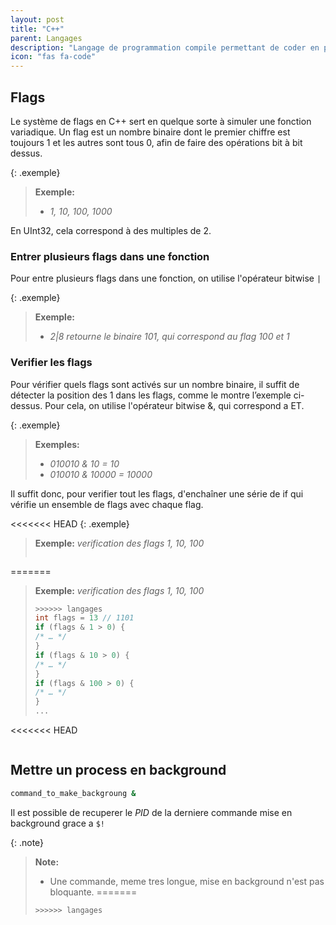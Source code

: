 ```yaml
---
layout: post
title: "C++"
parent: Langages
description: "Langage de programmation compile permettant de coder en procedural ou oriente objet"
icon: "fas fa-code"
---
```


## Flags

Le système de flags en C++ sert en quelque sorte à simuler une fonction variadique. Un flag est un nombre binaire dont le premier chiffre est toujours 1 et les autres sont tous 0, afin de faire des opérations bit à bit dessus.

{: .exemple}
> **Exemple:**
>
> - *1, 10, 100, 1000*

En UInt32, cela correspond à des multiples de 2.

### Entrer plusieurs flags dans une fonction

Pour entre plusieurs flags dans une fonction, on utilise l'opérateur bitwise `|`

{: .exemple}
> **Exemple:**
>
> - *2|8 retourne le binaire 101, qui correspond au flag 100 et 1*

### Verifier les flags

Pour vérifier quels flags sont activés sur un nombre binaire, il suffit de détecter la position des 1 dans les flags, comme le montre l’exemple ci-dessus. Pour cela, on utilise l'opérateur bitwise &, qui correspond a ET.

{: .exemple}
> **Exemples:**
>
> - *010010 & 10 = 10*
> - *010010 & 10000 = 10000*

Il suffit donc, pour verifier tout les flags, d'enchaîner une série de if qui vérifie un ensemble de flags avec chaque flag.

<<<<<<< HEAD
{: .exemple}
> **Exemple:** *verification des flags 1, 10, 100*
> 
> ```
=======
> **Exemple:** *verification des flags 1, 10, 100*
>
> ```cpp
>>>>>>> langages
> int flags = 13 // 1101
> if (flags & 1 > 0) {
> /* … */
> }
> if (flags & 10 > 0) {
> /* … */
> }
> if (flags & 100 > 0) {
> /* … */
> }
> ...
<<<<<<< HEAD
> ```

## Mettre un process en background
```bash
command_to_make_backgroung &
```

Il est possible de recuperer le *PID* de la derniere commande mise en background grace a `$!`

{: .note}
> **Note:**
>
> - Une commande, meme tres longue, mise en background n'est pas bloquante.
=======
> ```
>>>>>>> langages
